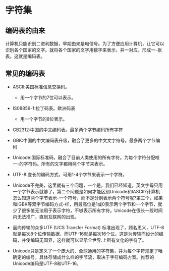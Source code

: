 # 字符集

## 编码表的由来

计算机只能识别二进利数据，早期由来是电信号。为了方便应用计算机，让它可以识别各个国家的文字。就将各个国家的文字用数字来表示，并一对应，形成一-张表。这就是编码表。

## 常见的编码表

- ASCIl:美国标准信息交换码。
  - 用一个字节的7位可以表示。
- IS08859-1:拉丁码表。欧洲码表
    - 用一个字节的8位表示。
- GB2312:中国的中文编码表。最多两个字节编码所有字符
- GBK:中国的中文编码表升级，融合了更多的中文文字符号。最多两个字节编码
- Unicode:国际标准码，融合了目前人类使用的所有字符。为每个字符分配唯一-的字符码。所有的文字都用两个字节来表示。
- UTF-8:变长的编码方式，可用1-4个字节来表示一个字符。

- Unicode不完美，这里就有三个问题，一个是，我们已经知道，英文字母只用一个字节表示就够了，第二个问题是如何才能区别Unicode和IASCII?计算机怎么知道两个字节表示-一个符号，而不是分别表示两个符号呢?第三个，如果和IGBK等双字节编码方式-样，用最高位是1或0表示两个字节和一个字节，就少了很多值无法用于表示字符，不够表示所有字符。Unicode在很长一段时间内无法推广，直到互联网的出现。

- 面向传输的众多UTF (UCS Transfer Format) 标准出现了，顾名思义，UTF-8就是每次8个位传输数据，而UTF-16就是每次16个位。这是为传输而设计的编码，并使编码无国界，这样就可以显示全世界.上所有文化的字符了。
- Unicode只是定义了一个庞大的、全球通用的字符集，并为每个字符规定了唯确定的编号，具体存储成什么样的字节流，取决于字符编码方案。推荐的Unicode编码是UTF-8和UTF-16。